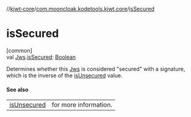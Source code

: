 //[kjwt-core](../../index.md)/[com.mooncloak.kodetools.kjwt.core](index.md)/[isSecured](is-secured.md)

# isSecured

[common]\
val [Jws](-jws/index.md).[isSecured](is-secured.md): [Boolean](https://kotlinlang.org/api/latest/jvm/stdlib/kotlin/-boolean/index.html)

Determines whether this [Jws](-jws/index.md) is considered &quot;secured&quot; with a signature, which is the inverse of the [isUnsecured](is-unsecured.md) value.

#### See also

| | |
|---|---|
| [isUnsecured](is-unsecured.md) | for more information. |
